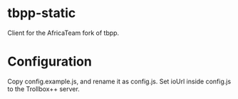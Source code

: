 # tbpp-static
Client for the AfricaTeam fork of tbpp.

# Configuration
Copy config.example.js, and rename it as config.js.
Set ioUrl inside config.js to the Trollbox++ server.
